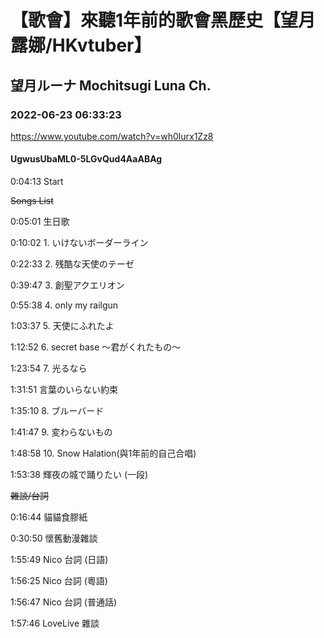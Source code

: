 # 【歌會】來聽1年前的歌會黑歷史【望月露娜/HKvtuber】

## 望月ルーナ  Mochitsugi Luna Ch.

### 2022-06-23 06:33:23

https://www.youtube.com/watch?v=wh0lurx1Zz8

#### UgwusUbaML0-5LGvQud4AaABAg

0:04:13 Start

~~Songs List~~

0:05:01 生日歌

0:10:02 1. いけないボーダーライン

0:22:33 2. 残酷な天使のテーゼ

0:39:47 3. 創聖アクエリオン

0:55:38 4. only my railgun

1:03:37 5. 天使にふれたよ

1:12:52 6. secret base ～君がくれたもの～

1:23:54 7. 光るなら

1:31:51 言葉のいらない約束

1:35:10 8. ブルーバード

1:41:47 9. 変わらないもの

1:48:58 10. Snow Halation(與1年前的自己合唱)

1:53:38 輝夜の城で踊りたい (一段)

~~雜談/台詞~~

0:16:44 貓貓食膠紙

0:30:50 懷舊動漫雜談

1:55:49 Nico 台詞 (日語)

1:56:25 Nico 台詞 (粵語)

1:56:47 Nico 台詞 (普通話)

1:57:46 LoveLive 雜談

